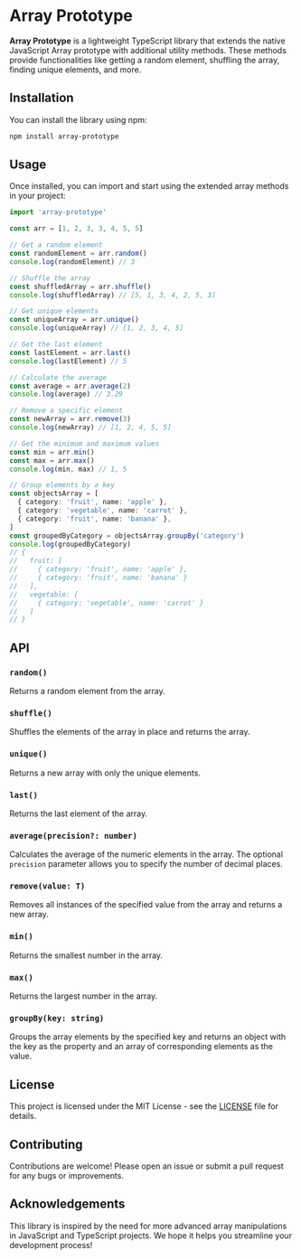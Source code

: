 # Array Prototype

**Array Prototype** is a lightweight TypeScript library that extends the native JavaScript Array prototype with additional utility methods. These methods provide functionalities like getting a random element, shuffling the array, finding unique elements, and more.

## Installation

You can install the library using npm:

```bash
npm install array-prototype
```

## Usage

Once installed, you can import and start using the extended array methods in your project:

```typescript
import 'array-prototype'

const arr = [1, 2, 3, 3, 4, 5, 5]

// Get a random element
const randomElement = arr.random()
console.log(randomElement) // 3

// Shuffle the array
const shuffledArray = arr.shuffle()
console.log(shuffledArray) // [5, 1, 3, 4, 2, 5, 3]

// Get unique elements
const uniqueArray = arr.unique()
console.log(uniqueArray) // [1, 2, 3, 4, 5]

// Get the last element
const lastElement = arr.last()
console.log(lastElement) // 5

// Calculate the average
const average = arr.average(2)
console.log(average) // 3.29

// Remove a specific element
const newArray = arr.remove(3)
console.log(newArray) // [1, 2, 4, 5, 5]

// Get the minimum and maximum values
const min = arr.min()
const max = arr.max()
console.log(min, max) // 1, 5

// Group elements by a key
const objectsArray = [
  { category: 'fruit', name: 'apple' },
  { category: 'vegetable', name: 'carrot' },
  { category: 'fruit', name: 'banana' },
]
const groupedByCategory = objectsArray.groupBy('category')
console.log(groupedByCategory)
// {
//   fruit: [
//     { category: 'fruit', name: 'apple' },
//     { category: 'fruit', name: 'banana' }
//   ],
//   vegetable: [
//     { category: 'vegetable', name: 'carrot' }
//   ]
// }
```

## API

### `random()`

Returns a random element from the array.

### `shuffle()`

Shuffles the elements of the array in place and returns the array.

### `unique()`

Returns a new array with only the unique elements.

### `last()`

Returns the last element of the array.

### `average(precision?: number)`

Calculates the average of the numeric elements in the array. The optional `precision` parameter allows you to specify the number of decimal places.

### `remove(value: T)`

Removes all instances of the specified value from the array and returns a new array.

### `min()`

Returns the smallest number in the array.

### `max()`

Returns the largest number in the array.

### `groupBy(key: string)`

Groups the array elements by the specified key and returns an object with the key as the property and an array of corresponding elements as the value.

## License

This project is licensed under the MIT License - see the [LICENSE](LICENSE) file for details.

## Contributing

Contributions are welcome! Please open an issue or submit a pull request for any bugs or improvements.

## Acknowledgements

This library is inspired by the need for more advanced array manipulations in JavaScript and TypeScript projects. We hope it helps you streamline your development process!
